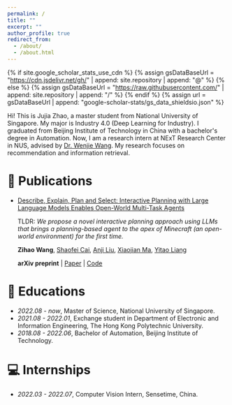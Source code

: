 ```yaml
---
permalink: /
title: ""
excerpt: ""
author_profile: true
redirect_from: 
  - /about/
  - /about.html
---
```


{% if site.google_scholar_stats_use_cdn %}
{% assign gsDataBaseUrl = "https://cdn.jsdelivr.net/gh/" | append: site.repository | append: "@" %}
{% else %}
{% assign gsDataBaseUrl = "https://raw.githubusercontent.com/" | append: site.repository | append: "/" %}
{% endif %}
{% assign url = gsDataBaseUrl | append: "google-scholar-stats/gs_data_shieldsio.json" %}

<span class='anchor' id='about-me'></span>

Hi! This is Jujia Zhao, a master student from National University of Singapore. My major is Industry 4.0 (Deep Learning for Industry). I graduated from Beijing Institute of Technology in China with a bachelor's degree in Automation. Now, I am a research intern at NExT Research Center in NUS, advised by [Dr. Wenjie Wang](https://wenjiewwj.github.io/). My research focuses on recommendation and information retrieval.


# 📝 Publications 

- [Describe, Explain, Plan and Select: Interactive Planning with Large Language Models Enables Open-World Multi-Task Agents](https://arxiv.org/pdf/2302.01560.pdf)

  TLDR: *We propose a novel interactive planning approach using LLMs that brings a planning-based agent to the apex of Minecraft (an open-world environment) for the first time.*

  **Zihao Wang**, [Shaofei Cai](https://phython96.github.io/), [Anji Liu](https://liuanji.github.io/), [Xiaojian Ma](https://web.cs.ucla.edu/~xm/), [Yitao Liang](https://web.cs.ucla.edu/~yliang/)

  **arXiv preprint** \| [Paper](https://arxiv.org/pdf/2302.01560.pdf) \| [Code](https://github.com/CraftJarvis/MC-Planner)

# 📖 Educations
- *2022.08 - now*, Master of Science, National University of Singapore.
- *2021.08 - 2022.01*, Exchange student in Department of Electronic and Information Engineering, The Hong Kong Polytechnic University. 
- *2018.08 - 2022.06*, Bachelor of Automation, Beijing Institute of Technology.

# 💻 Internships
- *2022.03 - 2022.07*, Computer Vision Intern, Sensetime, China.
